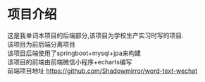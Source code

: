 # 项目介绍

这是我单词本项目的后端部分,该项目为学校生产实习时写的项目.  
该项目为前后端分离项目  
该项目后端使用了springboot+mysql+jpa来构建  
该项目的前端由前端微信小程序+echarts编写  
前端项目地址 <https://github.com/Shadowmirror/word-text-wechat>  

